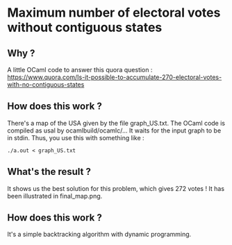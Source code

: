# Maximum number of electoral votes without contiguous states

## Why ?

A little OCaml code to answer this quora question : https://www.quora.com/Is-it-possible-to-accumulate-270-electoral-votes-with-no-contiguous-states

## How does this work ?

There's a map of the USA given by the file graph_US.txt.
The OCaml code is compiled as usal by ocamlbuild/ocamlc/... It waits for the input graph to be in stdin. Thus, you use this with something like :

    ./a.out < graph_US.txt

## What's the result ?

It shows us the best solution for this problem, which gives 272 votes ! It has been illustrated in final_map.png.

## How does this work ?

It's a simple backtracking algorithm with dynamic programming.